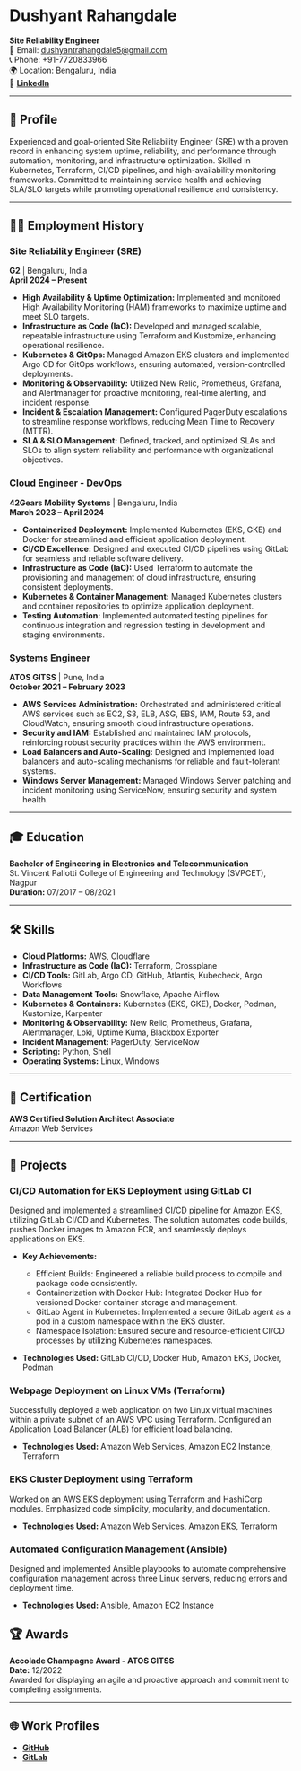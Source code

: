# Dushyant Rahangdale

**Site Reliability Engineer**  
📧 Email: [dushyantrahangdale5@gmail.com](mailto:dushyantrahangdale5@gmail.com)  
📞 Phone: +91-7720833966  
🌍 Location: Bengaluru, India  
🔗 **[LinkedIn](http://www.linkedin.com/in/dushyant-rahangdale-9b2826205/)**  

---

## 🚀 Profile

Experienced and goal-oriented Site Reliability Engineer (SRE) with a proven record in enhancing system uptime, reliability, and performance through automation, monitoring, and infrastructure optimization. Skilled in Kubernetes, Terraform, CI/CD pipelines, and high-availability monitoring frameworks. Committed to maintaining service health and achieving SLA/SLO targets while promoting operational resilience and consistency.

---

## 👨‍💼 Employment History

### **Site Reliability Engineer (SRE)**  
**G2** | Bengaluru, India  
**April 2024 – Present**

- **High Availability & Uptime Optimization:** Implemented and monitored High Availability Monitoring (HAM) frameworks to maximize uptime and meet SLO targets.
- **Infrastructure as Code (IaC):** Developed and managed scalable, repeatable infrastructure using Terraform and Kustomize, enhancing operational resilience.
- **Kubernetes & GitOps:** Managed Amazon EKS clusters and implemented Argo CD for GitOps workflows, ensuring automated, version-controlled deployments.
- **Monitoring & Observability:** Utilized New Relic, Prometheus, Grafana, and Alertmanager for proactive monitoring, real-time alerting, and incident response.
- **Incident & Escalation Management:** Configured PagerDuty escalations to streamline response workflows, reducing Mean Time to Recovery (MTTR).
- **SLA & SLO Management:** Defined, tracked, and optimized SLAs and SLOs to align system reliability and performance with organizational objectives.

### **Cloud Engineer - DevOps**  
**42Gears Mobility Systems** | Bengaluru, India  
**March 2023 – April 2024**

- **Containerized Deployment:** Implemented Kubernetes (EKS, GKE) and Docker for streamlined and efficient application deployment.
- **CI/CD Excellence:** Designed and executed CI/CD pipelines using GitLab for seamless and reliable software delivery.
- **Infrastructure as Code (IaC):** Used Terraform to automate the provisioning and management of cloud infrastructure, ensuring consistent deployments.
- **Kubernetes & Container Management:** Managed Kubernetes clusters and container repositories to optimize application deployment.
- **Testing Automation:** Implemented automated testing pipelines for continuous integration and regression testing in development and staging environments.

### **Systems Engineer**  
**ATOS GITSS** | Pune, India  
**October 2021 – February 2023**

- **AWS Services Administration:** Orchestrated and administered critical AWS services such as EC2, S3, ELB, ASG, EBS, IAM, Route 53, and CloudWatch, ensuring smooth cloud infrastructure operations.
- **Security and IAM:** Established and maintained IAM protocols, reinforcing robust security practices within the AWS environment.
- **Load Balancers and Auto-Scaling:** Designed and implemented load balancers and auto-scaling mechanisms for reliable and fault-tolerant systems.
- **Windows Server Management:** Managed Windows Server patching and incident monitoring using ServiceNow, ensuring security and system health.

---

## 🎓 Education

**Bachelor of Engineering in Electronics and Telecommunication**  
St. Vincent Pallotti College of Engineering and Technology (SVPCET), Nagpur  
**Duration:** 07/2017 – 08/2021

---

## 🛠️ Skills

- **Cloud Platforms:** AWS, Cloudflare  
- **Infrastructure as Code (IaC):** Terraform, Crossplane  
- **CI/CD Tools:** GitLab, Argo CD, GitHub, Atlantis, Kubecheck, Argo Workflows  
- **Data Management Tools:** Snowflake, Apache Airflow  
- **Kubernetes & Containers:** Kubernetes (EKS, GKE), Docker, Podman, Kustomize, Karpenter  
- **Monitoring & Observability:** New Relic, Prometheus, Grafana, Alertmanager, Loki, Uptime Kuma, Blackbox Exporter  
- **Incident Management:** PagerDuty, ServiceNow  
- **Scripting:** Python, Shell  
- **Operating Systems:** Linux, Windows  

---

## 📜 Certification

**AWS Certified Solution Architect Associate**  
Amazon Web Services  

---

## 🚀 Projects

### **CI/CD Automation for EKS Deployment using GitLab CI**  
Designed and implemented a streamlined CI/CD pipeline for Amazon EKS, utilizing GitLab CI/CD and Kubernetes. The solution automates code builds, pushes Docker images to Amazon ECR, and seamlessly deploys applications on EKS.

- **Key Achievements:**
  - Efficient Builds: Engineered a reliable build process to compile and package code consistently.
  - Containerization with Docker Hub: Integrated Docker Hub for versioned Docker container storage and management.
  - GitLab Agent in Kubernetes: Implemented a secure GitLab agent as a pod in a custom namespace within the EKS cluster.
  - Namespace Isolation: Ensured secure and resource-efficient CI/CD processes by utilizing Kubernetes namespaces.

- **Technologies Used:** GitLab CI/CD, Docker Hub, Amazon EKS, Docker, Podman

### **Webpage Deployment on Linux VMs (Terraform)**  
Successfully deployed a web application on two Linux virtual machines within a private subnet of an AWS VPC using Terraform. Configured an Application Load Balancer (ALB) for efficient load balancing.

- **Technologies Used:** Amazon Web Services, Amazon EC2 Instance, Terraform

### **EKS Cluster Deployment using Terraform**  
Worked on an AWS EKS deployment using Terraform and HashiCorp modules. Emphasized code simplicity, modularity, and documentation.

- **Technologies Used:** Amazon Web Services, Amazon EKS, Terraform

### **Automated Configuration Management (Ansible)**  
Designed and implemented Ansible playbooks to automate comprehensive configuration management across three Linux servers, reducing errors and deployment time.

- **Technologies Used:** Ansible, Amazon EC2 Instance


## 🏆 Awards

**Accolade Champagne Award - ATOS GITSS**  
**Date:** 12/2022  
Awarded for displaying an agile and proactive approach and commitment to completing assignments.

---

## 🌐 Work Profiles

- **[GitHub](https://github.com/Dushyant-rahangdale?tab=repositories)**
- **[GitLab](https://gitlab.com/gitlab-test7503412)**
